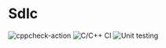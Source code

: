 # Sdlc
![cppcheck-action](https://github.com/stepin104311/Sdlc/workflows/cppcheck-action/badge.svg)
![C/C++ CI](https://github.com/stepin104311/Sdlc/workflows/C/C++%20CI/badge.svg)
![Unit testing](https://github.com/stepin104311/Sdlc/workflows/Unit%20testing/badge.svg)
